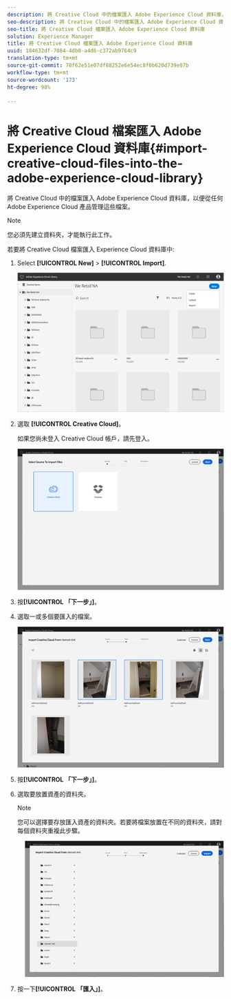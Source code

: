 ```yaml
---
description: 將 Creative Cloud 中的檔案匯入 Adobe Experience Cloud 資料庫，以便從任何 Adobe Experience Cloud 產品管理這些檔案。
seo-description: 將 Creative Cloud 中的檔案匯入 Adobe Experience Cloud 資料庫，以便從任何 Adobe Experience Cloud 產品管理這些檔案。
seo-title: 將 Creative Cloud 檔案匯入 Adobe Experience Cloud 資料庫
solution: Experience Manager
title: 將 Creative Cloud 檔案匯入 Adobe Experience Cloud 資料庫
uuid: 184632df-7084-4db8-a4d6-c372ab9764c9
translation-type: tm+mt
source-git-commit: 78f62e51e07df88252e6e54ec8f0b620d739e07b
workflow-type: tm+mt
source-wordcount: '173'
ht-degree: 98%

---
```



# 將 Creative Cloud 檔案匯入 Adobe Experience Cloud 資料庫{#import-creative-cloud-files-into-the-adobe-experience-cloud-library}

將 Creative Cloud 中的檔案匯入 Adobe Experience Cloud 資料庫，以便從任何 Adobe Experience Cloud 產品管理這些檔案。

>[!NOTE]
>
>您必須先建立資料夾，才能執行此工作。

若要將 Creative Cloud 檔案匯入 Experience Cloud 資料庫中:

1. Select **[!UICONTROL New]** > **[!UICONTROL Import]**.

   ![](assets/library_new_folder_upload.png)

1. 選取 **[!UICONTROL Creative Cloud]**。

   如果您尚未登入 Creative Cloud 帳戶，請先登入。

   ![](assets/library_import_cc.png)

1. 按&#x200B;**[!UICONTROL 「下一步」]**。
1. 選取一或多個要匯入的檔案。

   ![](assets/library_import_cc_assets_selected.png)

1. 按&#x200B;**[!UICONTROL 「下一步」]**。
1. 選取要放置資產的資料夾。

   >[!NOTE]
   >
   >您可以選擇要存放匯入資產的資料夾。若要將檔案放置在不同的資料夾，請對每個資料夾重複此步驟。

   ![](assets/library_import_cc_folder_select.png)

1. 按一下&#x200B;**[!UICONTROL 「匯入」]**。

